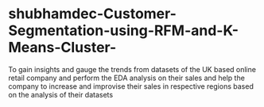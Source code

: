 # shubhamdec-Customer-Segmentation-using-RFM-and-K-Means-Cluster-
To gain insights and gauge the trends from datasets of the UK based online retail company and perform the EDA analysis on their sales and help the company to increase and improvise their sales in respective regions based on the analysis of their datasets
